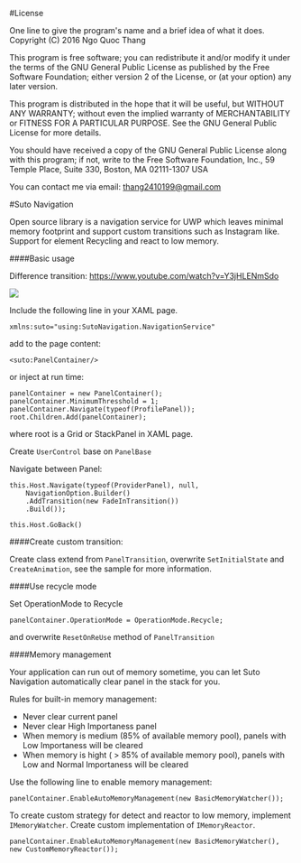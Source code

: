 #License

One line to give the program's name and a brief idea of what it does.
Copyright (C) 2016 Ngo Quoc Thang

This program is free software; you can redistribute it and/or modify it under the terms of the GNU General Public License as published by the Free Software Foundation; either version 2 of the License, or (at your option) any later version.

This program is distributed in the hope that it will be useful, but WITHOUT ANY WARRANTY; without even the implied warranty of MERCHANTABILITY or FITNESS FOR A PARTICULAR PURPOSE. See the GNU General Public License for more details.

You should have received a copy of the GNU General Public License along with this program; if not, write to the Free Software Foundation, Inc., 59 Temple Place, Suite 330, Boston, MA 02111-1307 USA

You can contact me via email: thang2410199@gmail.com


#Suto Navigation

Open source library is a navigation service for UWP which leaves minimal memory footprint and support custom transitions such as Instagram like. Support for element Recycling and react to low memory.

####Basic usage

Difference transition: https://www.youtube.com/watch?v=Y3jHLENmSdo

![](https://media.giphy.com/media/yhcpSeCJHDhTi/giphy.gif)

Include the following line in your XAML page.

`xmlns:suto="using:SutoNavigation.NavigationService"`

add to the page content:

`<suto:PanelContainer/>`

or inject at run time:

    panelContainer = new PanelContainer();
    panelContainer.MinimumThresshold = 1;
    panelContainer.Navigate(typeof(ProfilePanel));
    root.Children.Add(panelContainer);

where root is a Grid or StackPanel in XAML page.

Create `UserControl` base on `PanelBase`

Navigate between Panel:

    this.Host.Navigate(typeof(ProviderPanel), null, 
        NavigationOption.Builder()
        .AddTransition(new FadeInTransition())
        .Build());

`this.Host.GoBack()`

####Create custom transition:

Create class extend from `PanelTransition`, overwrite `SetInitialState` and `CreateAnimation`, see the sample for more information.

####Use recycle mode

Set OperationMode to Recycle

`panelContainer.OperationMode = OperationMode.Recycle;`

and overwrite `ResetOnReUse` method of `PanelTransition`

####Memory management

Your application can run out of memory sometime, you can let Suto Navigation automatically clear panel in the stack for you.

Rules for built-in memory management:

- Never clear current panel
- Never clear High Importaness panel
- When memory is medium (85% of available memory pool), panels with Low Importaness will be cleared
- When memory is hight ( > 85% of available memory pool), panels with Low and Normal Importaness will be cleared

Use the following line to enable memory management:

`panelContainer.EnableAutoMemoryManagement(new BasicMemoryWatcher());`

To create custom strategy for detect and reactor to low memory, implement `IMemoryWatcher`. Create custom implementation of `IMemoryReactor`.

`panelContainer.EnableAutoMemoryManagement(new BasicMemoryWatcher(), new CustomMemoryReactor());`
